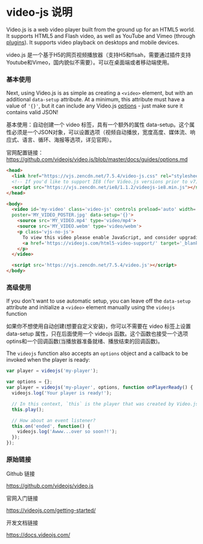 # video-js 说明

Video.js is a web video player built from the ground up for an HTML5 world. It supports HTML5 and Flash video, as well as YouTube and Vimeo (through [plugins](https://videojs.com/plugins/)). It supports video playback on desktops and mobile devices. 

video.js 是一个基于H5的网页视频播放器（支持H5和flsah，需要通过插件支持Youtube和Vimeo，国内貌似不需要）。可以在桌面端或者移动端使用。

### 基本使用

Next, using Video.js is as simple as creating a `<video>` element, but with an additional `data-setup` attribute. At a minimum, this attribute must have a value of `'{}'`, but it can include any Video.js [options](https://github.com/videojs/video.js/blob/master/docs/guides/options.md) - just make sure it contains valid JSON!

基本使用：自动创建一个 video 标签，具有一个额外的属性 data-setup。这个属性必须是一个JSON对象，可以设置选项（视频自动播放，宽度高度、媒体流、响应式、语言、循环、海报等选项，详见官网）。

官网配置链接：https://github.com/videojs/video.js/blob/master/docs/guides/options.md

~~~html
<head>
  <link href="https://vjs.zencdn.net/7.5.4/video-js.css" rel="stylesheet">
  <!-- If you'd like to support IE8 (for Video.js versions prior to v7) -->
  <script src="https://vjs.zencdn.net/ie8/1.1.2/videojs-ie8.min.js"></script>
</head>

<body>
  <video id='my-video' class='video-js' controls preload='auto' width='640' height='264'
  poster='MY_VIDEO_POSTER.jpg' data-setup='{}'>
    <source src='MY_VIDEO.mp4' type='video/mp4'>
    <source src='MY_VIDEO.webm' type='video/webm'>
    <p class='vjs-no-js'>
      To view this video please enable JavaScript, and consider upgrading to a web browser that
      <a href='https://videojs.com/html5-video-support/' target='_blank'>supports HTML5 video</a>
    </p>
  </video>

  <script src='https://vjs.zencdn.net/7.5.4/video.js'></script>
</body>
~~~

### 高级使用

If you don't want to use automatic setup, you can leave off the `data-setup` attribute and initialize a `<video>` element manually using the `videojs` function

如果你不想使用自动创建(想要自定义安装)，你可以不需要在 video 标签上设置 data-setup 属性，只在后面使用一个 videojs 函数。这个函数也接受一个选项optins和一个回调函数(当播放器准备就绪、播放结束的回调函数)。

The `videojs` function also accepts an `options` object and a callback to be invoked when the player is ready:

~~~js
var player = videojs('my-player');

var options = {};
var player = videojs('my-player', options, function onPlayerReady() {
  videojs.log('Your player is ready!');

  // In this context, `this` is the player that was created by Video.js.
  this.play();

  // How about an event listener?
  this.on('ended', function() {
    videojs.log('Awww...over so soon?!');
  });
});
~~~

### 原始链接

Github 链接

https://github.com/videojs/video.js

官网入门链接

https://videojs.com/getting-started/

开发文档链接

https://docs.videojs.com/